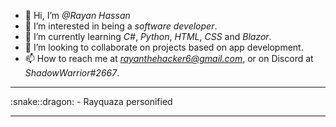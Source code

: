 - 👋 Hi, I’m <i>@Rayan Hassan</i>
- 👀 I’m interested in being a <i>software developer</i>.
- 🌱 I’m currently learning <i>C#</i>, <i>Python</i>, <i>HTML</i>, <i>CSS</i> and <i>Blazor</i>.
- 💞️ I’m looking to collaborate on projects based on app development.
- 📫 How to reach me at <i>rayanthehacker6@gmail.com</i>, or on Discord at <i>ShadowWarrior#2667</i>.
<hr>
<!---
ShadowHacker-07/ShadowHacker-07 is a ✨ special ✨ repository because its `README.md` (this file) appears on your GitHub profile.
You can click the Preview link to take a look at your changes.
--->
:snake::dragon: - Rayquaza personified
<hr>

